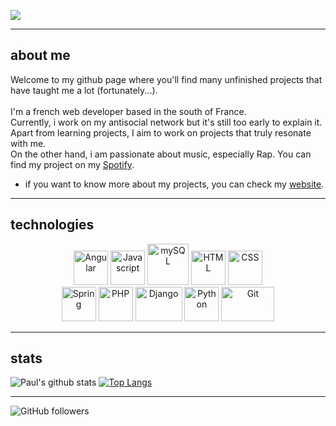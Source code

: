 ![](https://utfs.io/f/c14291bb-93c4-4359-a3d2-f2a8ace5000b-1ki63r.png)


---

## about me

Welcome to my github page where you'll find many unfinished projects that have taught me a lot (fortunately...). 
<br>
<br>
I'm a french web developer based in the south of France. 
<br>
Currently, i work on my antisocial network but it's still too early to explain it. Apart from learning projects, I aim to work on projects that truly resonate with me.
<br>
On the other hand, i am passionate about music, especially Rap. You can find my project on my [Spotify](https://open.spotify.com/artist/1QPBg1Edvg3dd0IudyCXBS).
<br>
- if you want to know more about my projects, you can check my [website](https://www.paulmarniquet.fr/).

---

## technologies
<p align="center">
      <img src="https://www.vectorlogo.zone/logos/angular/angular-icon.svg" alt="Angular" width="55" height="55"/>
      <img src="https://upload.vectorlogo.zone/logos/javascript/images/239ec8a4-163e-4792-83b6-3f6d96911757.svg" alt="Javascript" width="55" height="55"/> 
      <img src="https://www.vectorlogo.zone/logos/mysql/mysql-official.svg" alt="mySQL" width="66" height="66">
      <img src="https://cdn-icons-png.flaticon.com/512/1532/1532556.png" alt="HTML" width="55" height="55"/>
      <img src="https://cdn-icons-png.flaticon.com/512/732/732190.png" alt="CSS" width="55" height="55"/>
      <br>
      <img src="https://www.vectorlogo.zone/logos/springio/springio-icon.svg" alt="Spring" width="55" height="55"/>
      <img src="https://www.vectorlogo.zone/logos/php/php-icon.svg" alt="PHP" width="55" height="55"/>
      <img src="https://www.vectorlogo.zone/logos/djangoproject/djangoproject-ar21.svg" alt="Django" width="75" height="55"/>
      <img src="https://www.vectorlogo.zone/logos/python/python-icon.svg" alt="Python" width="55" height="55"/> 
      <img src="https://www.vectorlogo.zone/logos/git-scm/git-scm-ar21.svg" alt="Git" width="85" height="55"/>
</p>

---

## stats

![Paul's github stats](https://github-readme-stats.vercel.app/api?username=paulmarniquet&show_icons=true&title_color=ffc857&icon_color=8ac926&text_color=daf7dc&bg_color=151515&hide=issues&count_private=true&include_all_commits=true)
[![Top Langs](https://github-readme-stats.vercel.app/api/top-langs/?username=paulmarniquet&layout=compact&text_color=daf7dc&bg_color=151515&hide=css,html,php)](https://github.com/paulmarniquet/github-readme-stats)

---

![GitHub followers](https://img.shields.io/github/followers/paulmarniquet?style=social)
